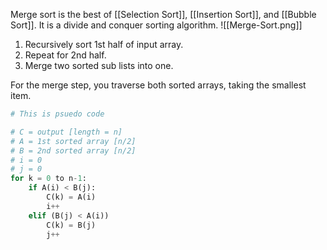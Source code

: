 Merge sort is the best of [[Selection Sort]], [[Insertion Sort]], and [[Bubble Sort]]. It is a divide and conquer sorting algorithm.
![[Merge-Sort.png]]
1. Recursively sort 1st half of input array.
2. Repeat for 2nd half.
3. Merge two sorted sub lists into one.

For the merge step, you traverse both sorted arrays, taking the smallest item.
```python
# This is psuedo code

# C = output [length = n]
# A = 1st sorted array [n/2]
# B = 2nd sorted array [n/2]
# i = 0
# j = 0
for k = 0 to n-1:
	if A(i) < B(j):
		C(k) = A(i)
		i++
	elif (B(j) < A(i))
		C(k) = B(j)
		j++
```